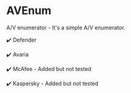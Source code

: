 # AVEnum
 A/V enumerator - It's a simple A/V enumerator.

 
✔️ Defender

✔️ Avaria 

✔️ McAfee - Added but not tested

✔️ Kaspersky - Added but not tested
